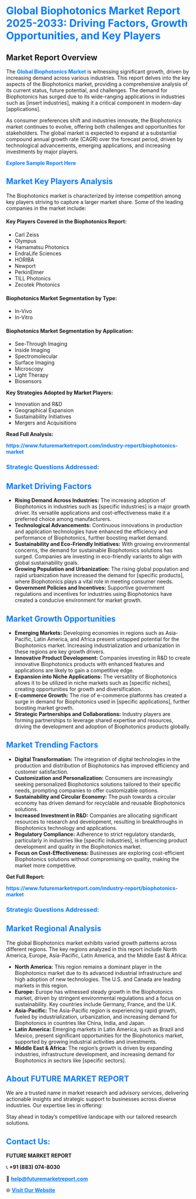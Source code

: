 <h1 style="color: #007BFF;">Global Biophotonics Market Report 2025-2033: Driving Factors, Growth Opportunities, and Key Players</h1>

<section id="overview">
<h2>Market Report Overview</h2>
<p>The <a href="https://www.futuremarketreport.com/industry-report/biophotonics-market" style="color: #007BFF; text-decoration: none;"><strong>Global Biophotonics Market</strong></a> is witnessing significant growth, driven by increasing demand across various industries. This report delves into the key aspects of the Biophotonics market, providing a comprehensive analysis of its current status, future potential, and challenges. The demand for Biophotonics has surged due to its wide-ranging applications in industries such as [insert industries], making it a critical component in modern-day [applications].</p>
<p>As consumer preferences shift and industries innovate, the Biophotonics market continues to evolve, offering both challenges and opportunities for stakeholders. The global market is expected to expand at a substantial compound annual growth rate (CAGR) over the forecast period, driven by technological advancements, emerging applications, and increasing investments by major players.</p>
</section>

<section id="overview">
<p><a href="https://www.futuremarketreport.com/request-sample/reportId=64013" style="color: #007BFF; text-decoration: none;"><strong>Explore Sample Report Here</strong></a></p>
</section>

<section id="key-players">
<h2 style="color: #007BFF;">Market Key Players Analysis</h2>
<p>The Biophotonics market is characterized by intense competition among key players striving to capture a larger market share. Some of the leading companies in the market include:</p>
<h4>Key Players Covered in the Biophotonics Report:</h4>
<ul><li>Carl Zeiss</li><li>Olympus</li><li>Hamamatsu Photonics</li><li>EndraLife Sciences</li><li>HORIBA</li><li>Newport</li><li>PerkinElmer</li><li>TILL Photonics</li><li>Zecotek Photonics</li></ul>
<h4>Biophotonics Market Segmentation by Type:</h4>
<ul><li>In-Vivo</li><li>In-Vitro</li></ul>

<h4>Biophotonics Market Segmentation by Application:</h4>
<ul><li>See-Through Imaging</li><li>Inside Imaging</li><li>Spectromolecular</li><li>Surface Imaging</li><li>Microscopy</li><li>Light Therapy</li><li>Biosensors</li></ul>
<p><strong>Key Strategies Adopted by Market Players:</strong></p>
<ul>
<li>Innovation and R&D</li>
<li>Geographical Expansion</li>
<li>Sustainability Initiatives</li>
<li>Mergers and Acquisitions</li>
</ul>
</section>

<section>
<p><strong>Read Full Analysis: </strong></p><a href="https://www.futuremarketreport.com/industry-report/biophotonics-market" style="color: #007BFF; text-decoration: none;"><strong>https://www.futuremarketreport.com/industry-report/biophotonics-market</strong></a>
<h3 style="color: #007BFF;">Strategic Questions Addressed:</h3>
</section>

<section id="driving-factors">
<h2 style="color: #007BFF;">Market Driving Factors</h2>
<ul>
<li><strong>Rising Demand Across Industries:</strong> The increasing adoption of Biophotonics in industries such as [specific industries] is a major growth driver. Its versatile applications and cost-effectiveness make it a preferred choice among manufacturers.</li>
<li><strong>Technological Advancements:</strong> Continuous innovations in production and application technologies have enhanced the efficiency and performance of Biophotonics, further boosting market demand.</li>
<li><strong>Sustainability and Eco-Friendly Initiatives:</strong> With growing environmental concerns, the demand for sustainable Biophotonics solutions has surged. Companies are investing in eco-friendly variants to align with global sustainability goals.</li>
<li><strong>Growing Population and Urbanization:</strong> The rising global population and rapid urbanization have increased the demand for [specific products], where Biophotonics plays a vital role in meeting consumer needs.</li>
<li><strong>Government Policies and Incentives:</strong> Supportive government regulations and incentives for industries using Biophotonics have created a conducive environment for market growth.</li>
</ul>
</section>

<section id="growth-opportunities">
<h2 style="color: #007BFF;">Market Growth Opportunities</h2>
<ul>
<li><strong>Emerging Markets:</strong> Developing economies in regions such as Asia-Pacific, Latin America, and Africa present untapped potential for the Biophotonics market. Increasing industrialization and urbanization in these regions are key growth drivers.</li>
<li><strong>Innovative Product Development:</strong> Companies investing in R&D to create innovative Biophotonics products with enhanced features and applications are likely to gain a competitive edge.</li>
<li><strong>Expansion into Niche Applications:</strong> The versatility of Biophotonics allows it to be utilized in niche markets such as [specific niches], creating opportunities for growth and diversification.</li>
<li><strong>E-commerce Growth:</strong> The rise of e-commerce platforms has created a surge in demand for Biophotonics used in [specific applications], further boosting market growth.</li>
<li><strong>Strategic Partnerships and Collaborations:</strong> Industry players are forming partnerships to leverage shared expertise and resources, driving the development and adoption of Biophotonics products globally.</li>
</ul>
</section>

<section id="trending-factors">
<h2 style="color: #007BFF;">Market Trending Factors</h2>
<ul>
<li><strong>Digital Transformation:</strong> The integration of digital technologies in the production and distribution of Biophotonics has improved efficiency and customer satisfaction.</li>
<li><strong>Customization and Personalization:</strong> Consumers are increasingly seeking personalized Biophotonics solutions tailored to their specific needs, prompting companies to offer customizable options.</li>
<li><strong>Sustainability and Circular Economy:</strong> The push towards a circular economy has driven demand for recyclable and reusable Biophotonics solutions.</li>
<li><strong>Increased Investment in R&D:</strong> Companies are allocating significant resources to research and development, resulting in breakthroughs in Biophotonics technology and applications.</li>
<li><strong>Regulatory Compliance:</strong> Adherence to strict regulatory standards, particularly in industries like [specific industries], is influencing product development and quality in the Biophotonics market.</li>
<li><strong>Focus on Cost-Effectiveness:</strong> Businesses are exploring cost-efficient Biophotonics solutions without compromising on quality, making the market more competitive.</li>
</ul>
</section>

<section>
<p><strong>Get Full Report: </strong></p><a href="https://www.futuremarketreport.com/industry-report/biophotonics-market" style="color: #007BFF; text-decoration: none;"><strong>https://www.futuremarketreport.com/industry-report/biophotonics-market</strong></a>
<h3 style="color: #007BFF;">Strategic Questions Addressed:</h3>
</section>


<section id="regional-analysis">
<h2 style="color: #007BFF;">Market Regional Analysis</h2>
<p>The global Biophotonics market exhibits varied growth patterns across different regions. The key regions analyzed in this report include North America, Europe, Asia-Pacific, Latin America, and the Middle East & Africa:</p>
<ul>
<li><strong>North America:</strong> This region remains a dominant player in the Biophotonics market due to its advanced industrial infrastructure and high adoption of new technologies. The U.S. and Canada are leading markets in this region.</li>
<li><strong>Europe:</strong> Europe has witnessed steady growth in the Biophotonics market, driven by stringent environmental regulations and a focus on sustainability. Key countries include Germany, France, and the U.K.</li>
<li><strong>Asia-Pacific:</strong> The Asia-Pacific region is experiencing rapid growth, fueled by industrialization, urbanization, and increasing demand for Biophotonics in countries like China, India, and Japan.</li>
<li><strong>Latin America:</strong> Emerging markets in Latin America, such as Brazil and Mexico, present significant opportunities for the Biophotonics market, supported by growing industrial activities and investments.</li>
<li><strong>Middle East & Africa:</strong> The region’s growth is driven by expanding industries, infrastructure development, and increasing demand for Biophotonics in sectors like [specific sectors].</li>
</ul>
</section>

<footer>
<h2 style="color: #007BFF;">About FUTURE MARKET REPORT</h2>
<p>We are a trusted name in market research and advisory services, delivering actionable insights and strategic support to businesses across diverse industries. Our expertise lies in offering:</p>

<p>Stay ahead in today’s competitive landscape with our tailored research solutions.</p>

<h2 style="color: #007BFF;">Contact Us:</h2>
<p><strong>FUTURE MARKET REPORT</strong></p>
<p>📞 <strong>+91 (883) 074-8030</strong></p>
<p>📧 <strong><a href="mailto:help@futuremarketreport.com" style="color: #007BFF;">help@futuremarketreport.com</a></strong></p>
<p>🌐 <strong><a href="https://www.futuremarketreport.com/" style="color: #007BFF;">Visit Our Website</a></strong></p>
</footer>
